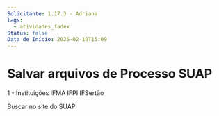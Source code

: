 ```yaml
---
Solicitante: 1.17.3 - Adriana
tags:
  - atividades_fadex
Status: false
Data de Início: 2025-02-10T15:09
---
```


# Salvar arquivos de Processo SUAP

1 - Instituições
	IFMA
	IFPI
	IFSertão

Buscar no site do SUAP
